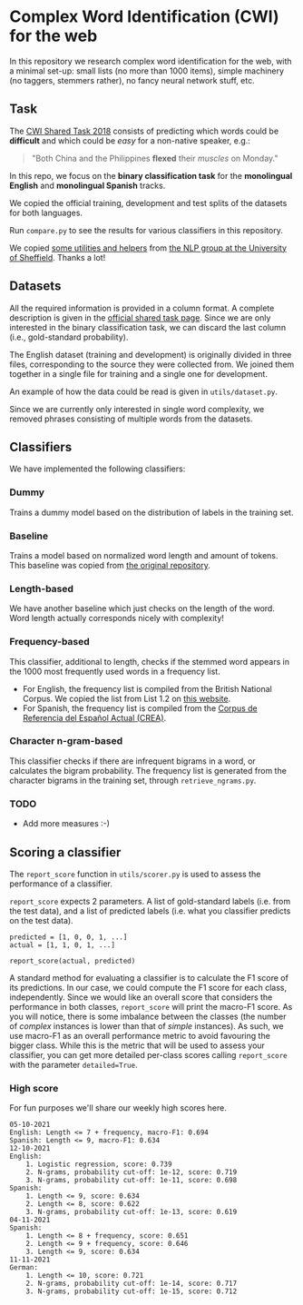 # Complex Word Identification (CWI) for the web

In this repository we research complex word identification for the web, with a minimal set-up: small lists (no more than 1000 items), simple machinery (no taggers, stemmers rather), no fancy neural network stuff, etc.

## Task

The [CWI Shared Task 2018](https://sites.google.com/view/cwisharedtask2018/) consists of predicting which words could be **difficult** and which could be *easy* for a non-native speaker, e.g.:

> "Both China and the Philippines **flexed** their *muscles* on Monday."

In this repo, we focus on the **binary classification task** for the **monolingual English** and **monolingual Spanish** tracks.

We copied the official training, development and test splits of the datasets for both languages.

Run `compare.py` to see the results for various classifiers in this repository. 

We copied [some utilities and helpers](https://github.com/sheffieldnlp/cwisharedtask2018-teaching) from [the NLP group at the University of Sheffield](https://www.sheffield.ac.uk/dcs/research/groups/natural-language-processing). Thanks a lot! 

## Datasets

All the required information is provided in a column format.
A complete description is given in the [official shared task page](https://sites.google.com/view/cwisharedtask2018/datasets).
Since we are only interested in the binary classification task, we can discard the last column (i.e., gold-standard probability). 

The English dataset (training and development) is originally divided in three files, corresponding to the source they were collected from.
We joined them together in a single file for training and a single one for development.

An example of how the data could be read is given in `utils/dataset.py`.

Since we are currently only interested in single word complexity, we removed phrases consisting of multiple words from the datasets.

## Classifiers

We have implemented the following classifiers: 

### Dummy

Trains a dummy model based on the distribution of labels in the training set.

### Baseline

Trains a model based on normalized word length and amount of tokens. This baseline was copied from [the original repository](https://github.com/sheffieldnlp/cwisharedtask2018-teaching). 

### Length-based

We have another baseline which just checks on the length of the word. Word length actually corresponds nicely with complexity! 

### Frequency-based

This classifier, additional to length, checks if the stemmed word appears in the 1000 most frequently used words in a frequency list.
- For English, the frequency list is compiled from the British National Corpus. We copied the list from List 1.2 on [this website](http://ucrel.lancs.ac.uk/bncfreq/flists.html).
- For Spanish, the frequency list is compiled from the [Corpus de Referencia del Español Actual (CREA)](http://corpus.rae.es/lfrecuencias.html).

### Character n-gram-based

This classifier checks if there are infrequent bigrams in a word, or calculates the bigram probability.
The frequency list is generated from the character bigrams in the training set, through `retrieve_ngrams.py`.

### TODO

* Add more measures :-) 

## Scoring a classifier

The `report_score` function in `utils/scorer.py` is used to assess the performance of a classifier.

`report_score` expects 2 parameters. A list of gold-standard labels (i.e. from the test data), and a list of predicted labels (i.e. what you classifier predicts on the test data).

    predicted = [1, 0, 0, 1, ...]
    actual = [1, 1, 0, 1, ...]

    report_score(actual, predicted)

A standard method for evaluating a classifier is to calculate the F1 score of its predictions.
In our case, we could compute the F1 score for each class, independently.
Since we would like an overall score that considers the performance in both classes, ``report_score`` will print the macro-F1 score.
As you will notice, there is some imbalance between the classes (the number of *complex* instances is lower than that of *simple* instances).
As such, we use macro-F1 as an overall performance metric to avoid favouring the bigger class. While this is the metric that will be used to assess your classifier, you can get more detailed per-class scores calling ``report_score`` with the parameter ``detailed=True``.

### High score

For fun purposes we'll share our weekly high scores here.

    05-10-2021
    English: Length <= 7 + frequency, macro-F1: 0.694
    Spanish: Length <= 9, macro-F1: 0.634
    12-10-2021
    English: 
        1. Logistic regression, score: 0.739
        2. N-grams, probability cut-off: 1e-12, score: 0.719
        3. N-grams, probability cut-off: 1e-11, score: 0.698
    Spanish:
        1. Length <= 9, score: 0.634
        2. Length <= 8, score: 0.622
        3. N-grams, probability cut-off: 1e-13, score: 0.619
    04-11-2021
    Spanish:
        1. Length <= 8 + frequency, score: 0.651
        2. Length <= 9 + frequency, score: 0.646
        3. Length <= 9, score: 0.634 
    11-11-2021
    German:
        1. Length <= 10, score: 0.721
        2. N-grams, probability cut-off: 1e-14, score: 0.717
        3. N-grams, probability cut-off: 1e-15, score: 0.712
